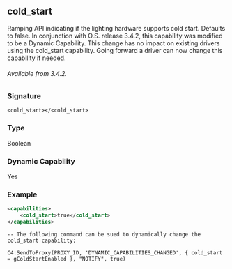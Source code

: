 ## cold\_start

Ramping API indicating if the lighting hardware supports cold start. Defaults to false. In conjunction with O.S. release 3.4.2, this capability was modified to be a Dynamic Capability. This change has no impact on existing drivers using the cold\_start capability. Going forward a driver can now change this capability if needed.

###### Available from 3.4.2.

### Signature

`<cold_start></<cold_start>`


### Type

Boolean


### Dynamic Capability

Yes


### Example

```xml
<capabilities>
    <cold_start>true</cold_start>
</capabilities>
```

```
-- The following command can be sued to dynamically change the cold_start capability: 

C4:SendToProxy(PROXY_ID, 'DYNAMIC_CAPABILITIES_CHANGED', { cold_start = gColdStartEnabled }, "NOTIFY", true)
```
